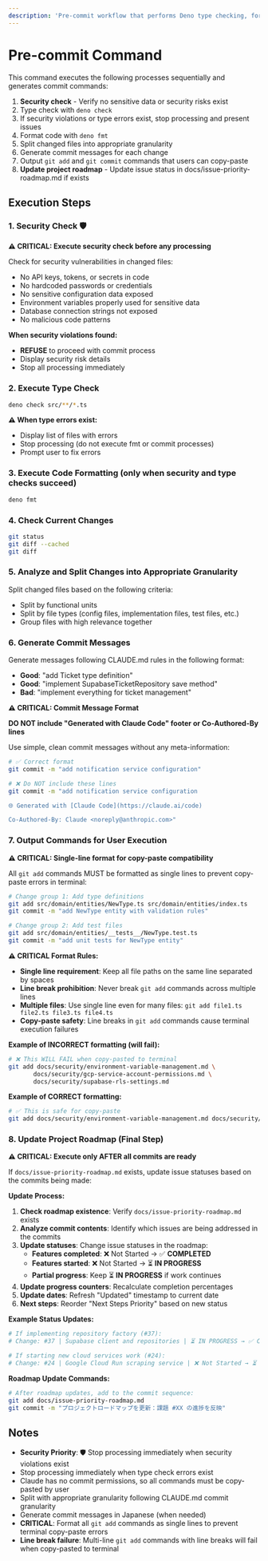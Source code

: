 ```yaml
---
description: 'Pre-commit workflow that performs Deno type checking, formatting, and appropriate change granularity splitting, generating commit commands following CLAUDE.md rules'
---
```


# Pre-commit Command

This command executes the following processes sequentially and generates commit commands:

1. **Security check** - Verify no sensitive data or security risks exist
2. Type check with `deno check`
3. If security violations or type errors exist, stop processing and present issues
4. Format code with `deno fmt`
5. Split changed files into appropriate granularity
6. Generate commit messages for each change
7. Output `git add` and `git commit` commands that users can copy-paste
8. **Update project roadmap** - Update issue status in docs/issue-priority-roadmap.md if exists

## Execution Steps

### 1. Security Check 🛡️

**⚠️ CRITICAL: Execute security check before any processing**

Check for security vulnerabilities in changed files:

- No API keys, tokens, or secrets in code
- No hardcoded passwords or credentials
- No sensitive configuration data exposed
- Environment variables properly used for sensitive data
- Database connection strings not exposed
- No malicious code patterns

**When security violations found:**

- **REFUSE** to proceed with commit process
- Display security risk details
- Stop all processing immediately

### 2. Execute Type Check

```bash
deno check src/**/*.ts
```

**⚠️ When type errors exist:**

- Display list of files with errors
- Stop processing (do not execute fmt or commit processes)
- Prompt user to fix errors

### 3. Execute Code Formatting (only when security and type checks succeed)

```bash
deno fmt
```

### 4. Check Current Changes

```bash
git status
git diff --cached
git diff
```

### 5. Analyze and Split Changes into Appropriate Granularity

Split changed files based on the following criteria:

- Split by functional units
- Split by file types (config files, implementation files, test files, etc.)
- Group files with high relevance together

### 6. Generate Commit Messages

Generate messages following CLAUDE.md rules in the following format:

- **Good**: "add Ticket type definition"
- **Good**: "implement SupabaseTicketRepository save method"
- **Bad**: "implement everything for ticket management"

**⚠️ CRITICAL: Commit Message Format**

**DO NOT include "Generated with Claude Code" footer or Co-Authored-By lines**

Use simple, clean commit messages without any meta-information:

```bash
# ✅ Correct format
git commit -m "add notification service configuration"

# ❌ Do NOT include these lines
git commit -m "add notification service configuration

🌐 Generated with [Claude Code](https://claude.ai/code)

Co-Authored-By: Claude <noreply@anthropic.com>"
```

### 7. Output Commands for User Execution

**⚠️ CRITICAL: Single-line format for copy-paste compatibility**

All `git add` commands MUST be formatted as single lines to prevent copy-paste errors in terminal:

```bash
# Change group 1: Add type definitions
git add src/domain/entities/NewType.ts src/domain/entities/index.ts
git commit -m "add NewType entity with validation rules"

# Change group 2: Add test files  
git add src/domain/entities/__tests__/NewType.test.ts
git commit -m "add unit tests for NewType entity"
```

**⚠️ CRITICAL Format Rules:**

- **Single line requirement**: Keep all file paths on the same line separated by spaces
- **Line break prohibition**: Never break `git add` commands across multiple lines
- **Multiple files**: Use single line even for many files:
  `git add file1.ts file2.ts file3.ts file4.ts`
- **Copy-paste safety**: Line breaks in `git add` commands cause terminal execution failures

**Example of INCORRECT formatting (will fail):**

```bash
# ❌ This WILL FAIL when copy-pasted to terminal
git add docs/security/environment-variable-management.md \
       docs/security/gcp-service-account-permissions.md \
       docs/security/supabase-rls-settings.md
```

**Example of CORRECT formatting:**

```bash
# ✅ This is safe for copy-paste
git add docs/security/environment-variable-management.md docs/security/gcp-service-account-permissions.md docs/security/supabase-rls-settings.md
```

### 8. Update Project Roadmap (Final Step)

**⚠️ CRITICAL: Execute only AFTER all commits are ready**

If `docs/issue-priority-roadmap.md` exists, update issue statuses based on the commits being made:

**Update Process:**

1. **Check roadmap existence**: Verify `docs/issue-priority-roadmap.md` exists
2. **Analyze commit contents**: Identify which issues are being addressed in the commits
3. **Update statuses**: Change issue statuses in the roadmap:
   - **Features completed**: ❌ Not Started → ✅ **COMPLETED**
   - **Features started**: ❌ Not Started → ⏳ **IN PROGRESS**
   - **Partial progress**: Keep ⏳ **IN PROGRESS** if work continues
4. **Update progress counters**: Recalculate completion percentages
5. **Update dates**: Refresh "Updated" timestamp to current date
6. **Next steps**: Reorder "Next Steps Priority" based on new status

**Example Status Updates:**

```bash
# If implementing repository factory (#37):
# Change: #37 | Supabase client and repositories | ⏳ IN PROGRESS → ✅ COMPLETED

# If starting new cloud services work (#24):
# Change: #24 | Google Cloud Run scraping service | ❌ Not Started → ⏳ IN PROGRESS
```

**Roadmap Update Commands:**

```bash
# After roadmap updates, add to the commit sequence:
git add docs/issue-priority-roadmap.md
git commit -m "プロジェクトロードマップを更新：課題 #XX の進捗を反映"
```

## Notes

- **Security Priority**: 🛡️ Stop processing immediately when security violations exist
- Stop processing immediately when type check errors exist
- Claude has no commit permissions, so all commands must be copy-pasted by user
- Split with appropriate granularity following CLAUDE.md commit granularity
- Generate commit messages in Japanese (when needed)
- **CRITICAL**: Format all `git add` commands as single lines to prevent terminal copy-paste errors
- **Line break failure**: Multi-line `git add` commands with line breaks will fail when copy-pasted
  to terminal
